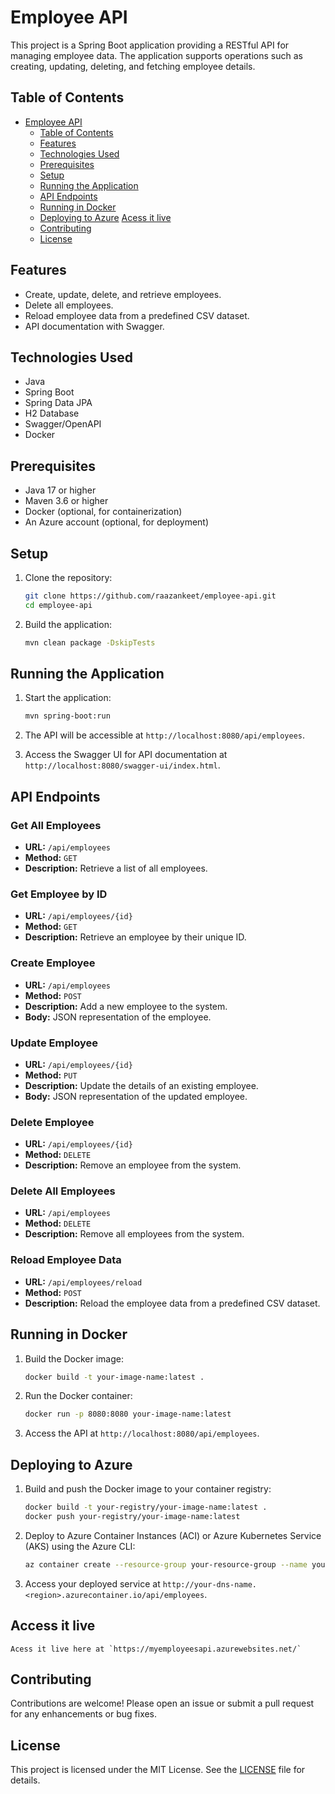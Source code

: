 # Employee API

This project is a Spring Boot application providing a RESTful API for managing employee data. The application supports operations such as creating, updating, deleting, and fetching employee details.

## Table of Contents

- [Employee API](#employee-api)
  - [Table of Contents](#table-of-contents)
  - [Features](#features)
  - [Technologies Used](#technologies-used)
  - [Prerequisites](#prerequisites)
  - [Setup](#setup)
  - [Running the Application](#running-the-application)
  - [API Endpoints](#api-endpoints)
  - [Running in Docker](#running-in-docker)
  - [Deploying to Azure](#deploying-to-azure)
    [Acess it live](#access-it-live)
  - [Contributing](#contributing)
  - [License](#license)

## Features

- Create, update, delete, and retrieve employees.
- Delete all employees.
- Reload employee data from a predefined CSV dataset.
- API documentation with Swagger.

## Technologies Used

- Java
- Spring Boot
- Spring Data JPA
- H2 Database
- Swagger/OpenAPI
- Docker

## Prerequisites

- Java 17 or higher
- Maven 3.6 or higher
- Docker (optional, for containerization)
- An Azure account (optional, for deployment)

## Setup

1. Clone the repository:

    ```sh
    git clone https://github.com/raazankeet/employee-api.git
    cd employee-api
    ```

2. Build the application:

    ```sh
    mvn clean package -DskipTests
    ```

## Running the Application

1. Start the application:

    ```sh
    mvn spring-boot:run
    ```

2. The API will be accessible at `http://localhost:8080/api/employees`.

3. Access the Swagger UI for API documentation at `http://localhost:8080/swagger-ui/index.html`.

## API Endpoints

### Get All Employees

- **URL:** `/api/employees`
- **Method:** `GET`
- **Description:** Retrieve a list of all employees.

### Get Employee by ID

- **URL:** `/api/employees/{id}`
- **Method:** `GET`
- **Description:** Retrieve an employee by their unique ID.

### Create Employee

- **URL:** `/api/employees`
- **Method:** `POST`
- **Description:** Add a new employee to the system.
- **Body:** JSON representation of the employee.

### Update Employee

- **URL:** `/api/employees/{id}`
- **Method:** `PUT`
- **Description:** Update the details of an existing employee.
- **Body:** JSON representation of the updated employee.

### Delete Employee

- **URL:** `/api/employees/{id}`
- **Method:** `DELETE`
- **Description:** Remove an employee from the system.

### Delete All Employees

- **URL:** `/api/employees`
- **Method:** `DELETE`
- **Description:** Remove all employees from the system.

### Reload Employee Data

- **URL:** `/api/employees/reload`
- **Method:** `POST`
- **Description:** Reload the employee data from a predefined CSV dataset.

## Running in Docker

1. Build the Docker image:

    ```sh
    docker build -t your-image-name:latest .
    ```

2. Run the Docker container:

    ```sh
    docker run -p 8080:8080 your-image-name:latest
    ```

3. Access the API at `http://localhost:8080/api/employees`.

## Deploying to Azure

1. Build and push the Docker image to your container registry:

    ```sh
    docker build -t your-registry/your-image-name:latest .
    docker push your-registry/your-image-name:latest
    ```

2. Deploy to Azure Container Instances (ACI) or Azure Kubernetes Service (AKS) using the Azure CLI:

    ```sh
    az container create --resource-group your-resource-group --name your-container-name --image your-registry/your-image-name:latest --dns-name-label your-dns-name --ports 80
    ```

3. Access your deployed service at `http://your-dns-name.<region>.azurecontainer.io/api/employees`.

## Access it live
    Acess it live here at `https://myemployeesapi.azurewebsites.net/`

## Contributing

Contributions are welcome! Please open an issue or submit a pull request for any enhancements or bug fixes.

## License

This project is licensed under the MIT License. See the [LICENSE](LICENSE) file for details.
